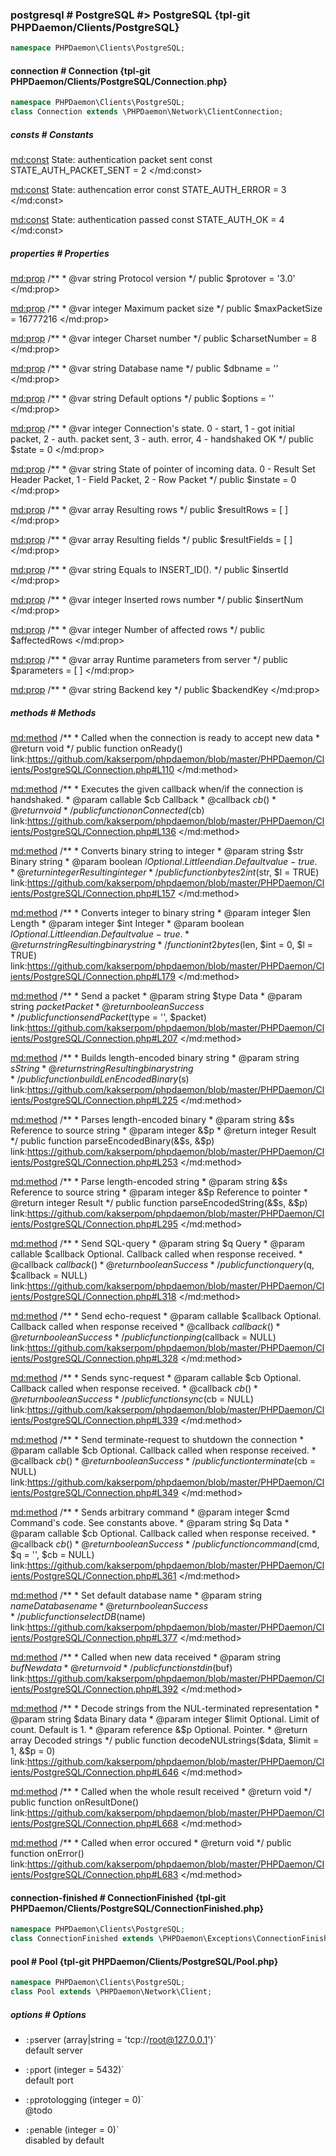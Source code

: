 ### postgresql # PostgreSQL #> PostgreSQL {tpl-git PHPDaemon/Clients/PostgreSQL}

```php
namespace PHPDaemon\Clients\PostgreSQL;
```

<!-- include-namespace path="\PHPDaemon\Clients\PostgreSQL" level="" access="" -->
#### connection # Connection {tpl-git PHPDaemon/Clients/PostgreSQL/Connection.php}

```php
namespace PHPDaemon\Clients\PostgreSQL;
class Connection extends \PHPDaemon\Network\ClientConnection;
```

##### consts # Constants

<md:const>
State: authentication packet sent
const STATE_AUTH_PACKET_SENT = 2
</md:const>

<md:const>
State: authencation error
const STATE_AUTH_ERROR = 3
</md:const>

<md:const>
State: authentication passed
const STATE_AUTH_OK = 4
</md:const>

<div class="clearboth"></div>

##### properties # Properties

<md:prop>
/**
	 * @var string Protocol version
	 */
public $protover = '3.0'
</md:prop>

<md:prop>
/**
	 * @var integer Maximum packet size
	 */
public $maxPacketSize = 16777216
</md:prop>

<md:prop>
/**
	 * @var integer Charset number
	 */
public $charsetNumber = 8
</md:prop>

<md:prop>
/**
	 * @var string Database name
	 */
public $dbname = ''
</md:prop>

<md:prop>
/**
	 * @var string Default options
	 */
public $options = ''
</md:prop>

<md:prop>
/**
	 * @var integer Connection's state. 0 - start,  1 - got initial packet,  2 - auth. packet sent,  3 - auth. error,  4 - handshaked OK
	 */
public $state = 0
</md:prop>

<md:prop>
/**
	 * @var string State of pointer of incoming data. 0 - Result Set Header Packet,  1 - Field Packet,  2 - Row Packet
	 */
public $instate = 0
</md:prop>

<md:prop>
/**
	 * @var array Resulting rows
	 */
public $resultRows = [ ]
</md:prop>

<md:prop>
/**
	 * @var array Resulting fields
	 */
public $resultFields = [ ]
</md:prop>

<md:prop>
/**
	 * @var string Equals to INSERT_ID().
	 */
public $insertId
</md:prop>

<md:prop>
/**
	 * @var integer Inserted rows number
	 */
public $insertNum
</md:prop>

<md:prop>
/**
	 * @var integer Number of affected rows
	 */
public $affectedRows
</md:prop>

<md:prop>
/**
	 * @var array Runtime parameters from server
	 */
public $parameters = [ ]
</md:prop>

<md:prop>
/**
	 * @var string Backend key
	 */
public $backendKey
</md:prop>

<div class="clearboth"></div>

##### methods # Methods

<md:method>
/**
	 * Called when the connection is ready to accept new data
	 * @return void
	 */
public function onReady()
link:https://github.com/kakserpom/phpdaemon/blob/master/PHPDaemon/Clients/PostgreSQL/Connection.php#L110
</md:method>

<md:method>
/**
	 * Executes the given callback when/if the connection is handshaked.
	 * @param  callable $cb Callback
	 * @callback $cb ( )
	 * @return void
	 */
public function onConnected($cb)
link:https://github.com/kakserpom/phpdaemon/blob/master/PHPDaemon/Clients/PostgreSQL/Connection.php#L136
</md:method>

<md:method>
/**
	 * Converts binary string to integer
	 * @param  string  $str Binary string
	 * @param  boolean $l   Optional. Little endian. Default value - true.
	 * @return integer      Resulting integer
	 */
public function bytes2int($str, $l = TRUE)
link:https://github.com/kakserpom/phpdaemon/blob/master/PHPDaemon/Clients/PostgreSQL/Connection.php#L157
</md:method>

<md:method>
/**
	 * Converts integer to binary string
	 * @param  integer $len Length
	 * @param  integer $int Integer
	 * @param  boolean $l   Optional. Little endian. Default value - true.
	 * @return string       Resulting binary string
	 */
function int2bytes($len, $int = 0, $l = TRUE)
link:https://github.com/kakserpom/phpdaemon/blob/master/PHPDaemon/Clients/PostgreSQL/Connection.php#L179
</md:method>

<md:method>
/**
	 * Send a packet
	 * @param  string  $type   Data
	 * @param  string  $packet Packet
	 * @return boolean         Success
	 */
public function sendPacket($type = '', $packet)
link:https://github.com/kakserpom/phpdaemon/blob/master/PHPDaemon/Clients/PostgreSQL/Connection.php#L207
</md:method>

<md:method>
/**
	 * Builds length-encoded binary string
	 * @param  string $s String
	 * @return string    Resulting binary string
	 */
public function buildLenEncodedBinary($s)
link:https://github.com/kakserpom/phpdaemon/blob/master/PHPDaemon/Clients/PostgreSQL/Connection.php#L225
</md:method>

<md:method>
/**
	 * Parses length-encoded binary
	 * @param  string  &$s Reference to source string
	 * @param  integer &$p
	 * @return integer     Result
	 */
public function parseEncodedBinary(&$s, &$p)
link:https://github.com/kakserpom/phpdaemon/blob/master/PHPDaemon/Clients/PostgreSQL/Connection.php#L253
</md:method>

<md:method>
/**
	 * Parse length-encoded string
	 * @param  string  &$s Reference to source string
	 * @param  integer &$p Reference to pointer
	 * @return integer     Result
	 */
public function parseEncodedString(&$s, &$p)
link:https://github.com/kakserpom/phpdaemon/blob/master/PHPDaemon/Clients/PostgreSQL/Connection.php#L295
</md:method>

<md:method>
/**
	 * Send SQL-query
	 * @param  string   $q        Query
	 * @param  callable $callback Optional. Callback called when response received.
	 * @callback $callback ( )
	 * @return boolean            Success
	 */
public function query($q, $callback = NULL)
link:https://github.com/kakserpom/phpdaemon/blob/master/PHPDaemon/Clients/PostgreSQL/Connection.php#L318
</md:method>

<md:method>
/**
	 * Send echo-request
	 * @param  callable $callback Optional. Callback called when response received
	 * @callback $callback ( )
	 * @return boolean Success
	 */
public function ping($callback = NULL)
link:https://github.com/kakserpom/phpdaemon/blob/master/PHPDaemon/Clients/PostgreSQL/Connection.php#L328
</md:method>

<md:method>
/**
	 * Sends sync-request
	 * @param  callable $cb Optional. Callback called when response received.
	 * @callback $cb ( )
	 * @return boolean Success
	 */
public function sync($cb = NULL)
link:https://github.com/kakserpom/phpdaemon/blob/master/PHPDaemon/Clients/PostgreSQL/Connection.php#L339
</md:method>

<md:method>
/**
	 * Send terminate-request to shutdown the connection
	 * @param  callable $cb Optional. Callback called when response received.
	 * @callback $cb ( )
	 * @return boolean Success
	 */
public function terminate($cb = NULL)
link:https://github.com/kakserpom/phpdaemon/blob/master/PHPDaemon/Clients/PostgreSQL/Connection.php#L349
</md:method>

<md:method>
/**
	 * Sends arbitrary command
	 * @param  integer  $cmd Command's code. See constants above.
	 * @param  string   $q   Data
	 * @param  callable $cb  Optional. Callback called when response received.
	 * @callback $cb ( )
	 * @return boolean Success
	 */
public function command($cmd, $q = '', $cb = NULL)
link:https://github.com/kakserpom/phpdaemon/blob/master/PHPDaemon/Clients/PostgreSQL/Connection.php#L361
</md:method>

<md:method>
/**
	 * Set default database name
	 * @param  string  $name Database name
	 * @return boolean       Success
	 */
public function selectDB($name)
link:https://github.com/kakserpom/phpdaemon/blob/master/PHPDaemon/Clients/PostgreSQL/Connection.php#L377
</md:method>

<md:method>
/**
	 * Called when new data received
	 * @param  string $buf New data
	 * @return void
	 */
public function stdin($buf)
link:https://github.com/kakserpom/phpdaemon/blob/master/PHPDaemon/Clients/PostgreSQL/Connection.php#L392
</md:method>

<md:method>
/**
	 * Decode strings from the NUL-terminated representation
	 * @param  string    $data  Binary data
	 * @param  integer   $limit Optional. Limit of count. Default is 1.
	 * @param  reference &$p    Optional. Pointer.
	 * @return array            Decoded strings
	 */
public function decodeNULstrings($data, $limit = 1, &$p = 0)
link:https://github.com/kakserpom/phpdaemon/blob/master/PHPDaemon/Clients/PostgreSQL/Connection.php#L646
</md:method>

<md:method>
/**
	 * Called when the whole result received
	 * @return void
	 */
public function onResultDone()
link:https://github.com/kakserpom/phpdaemon/blob/master/PHPDaemon/Clients/PostgreSQL/Connection.php#L668
</md:method>

<md:method>
/**
	 * Called when error occured
	 * @return void
	 */
public function onError()
link:https://github.com/kakserpom/phpdaemon/blob/master/PHPDaemon/Clients/PostgreSQL/Connection.php#L683
</md:method>

<div class="clearboth"></div>

#### connection-finished # ConnectionFinished {tpl-git PHPDaemon/Clients/PostgreSQL/ConnectionFinished.php}

```php
namespace PHPDaemon\Clients\PostgreSQL;
class ConnectionFinished extends \PHPDaemon\Exceptions\ConnectionFinished;
```

#### pool # Pool {tpl-git PHPDaemon/Clients/PostgreSQL/Pool.php}

```php
namespace PHPDaemon\Clients\PostgreSQL;
class Pool extends \PHPDaemon\Network\Client;
```

##### options # Options

 - `:p`server (array|string = 'tcp://root@127.0.0.1')`  
 default server

 - `:p`port (integer = 5432)`  
 default port

 - `:p`protologging (integer = 0)`  
 @todo

 - `:p`enable (integer = 0)`  
 disabled by default


<!--/ include-namespace -->